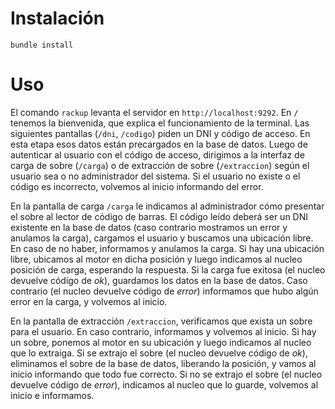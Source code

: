 # Instalación

    bundle install

# Uso

El comando `rackup` levanta el servidor en `http://localhost:9292`. En `/`
tenemos la bienvenida, que explica el funcionamiento de la terminal. Las
siguientes pantallas (`/dni`, `/codigo`) piden un DNI y código de acceso. En
esta etapa esos datos están precargados en la base de datos. Luego de
autenticar al usuario con el código de acceso, dirigimos a la interfaz de carga
de sobre (`/carga`) o de extracción de sobre (`/extraccion`) según el usuario
sea o no administrador del sistema. Si el usuario no existe o el código es
incorrecto, volvemos al inicio informando del error.

En la pantalla de carga `/carga` le indicamos al administrador cómo presentar
el sobre al lector de código de barras. El código leído deberá ser un DNI
existente en la base de datos (caso contrario mostramos un error y anulamos la
carga), cargamos el usuario y buscamos una ubicación libre. En caso de no
haber, informamos y anulamos la carga. Si hay una ubicación libre, ubicamos al
motor en dicha posición y luego indicamos al nucleo posición de carga,
esperando la respuesta. Si la carga fue exitosa (el nucleo devuelve código de
*ok*), guardamos los datos en la base de datos. Caso contrario (el nucleo
devuelve código de *error*) informamos que hubo algún error en la carga, y
volvemos al inicio.

En la pantalla de extracción `/extraccion`, verificamos que exista un sobre
para el usuario. En caso contrario, informamos y volvemos al inicio. Si hay un
sobre, ponemos al motor en su ubicación y luego indicamos al nucleo que lo
extraiga. Si se extrajo el sobre (el nucleo devuelve código de *ok*),
eliminamos el sobre de la base de datos, liberando la posición, y vamos al
inicio informando que todo fue correcto. Si no se extrajo el sobre (el nucleo
devuelve código de *error*), indicamos al nucleo que lo guarde, volvemos al
inicio e informamos.
